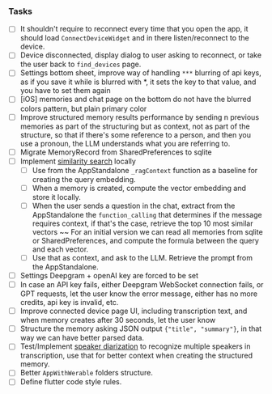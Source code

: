 ### Tasks

- [ ] It shouldn't require to reconnect every time that you open the app, it should load `ConnectDeviceWidget` and in there listen/reconnect to the device.
- [ ] Device disconnected, display dialog to user asking to reconnect, or take the user back to `find_devices` page.
- [ ] Settings bottom sheet, improve way of handling `***` blurring of api keys, as if you save it while is blurred with *, it sets the key to that value, and you have to set them again
- [ ] [iOS] memories and chat page on the bottom do not have the blurred colors pattern, but plain primary color
- [ ] Improve structured memory results performance by sending n previous memories as part of the structuring but as context, not as part of the structure, so that if there's some reference to a person, and then you use a pronoun, the LLM understands what you are referring to.
- [ ] Migrate MemoryRecord from SharedPreferences to sqlite
- [ ] Implement [similarity search](https://www.pinecone.io/learn/vector-similarity/) locally
  - [ ] Use from the AppStandalone `_ragContext` function as a baseline for creating the query embedding.
  - [ ] When a memory is created, compute the vector embedding and store it locally.
  - [ ] When the user sends a question in the chat, extract from the AppStandalone the `function_calling` that determines if the message requires context, if that's the case, retrieve the top 10 most similar vectors ~~ For an initial version we can read all memories from sqlite or SharedPreferences, and compute the formula between the query and each vector.
  - [ ] Use that as context, and ask to the LLM. Retrieve the prompt from the AppStandalone.
- [ ] Settings Deepgram + openAI key are forced to be set
- [ ] In case an API key fails, either Deepgram WebSocket connection fails, or GPT requests, let the user know the error message, either has no more credits, api key is invalid, etc.
- [ ] Improve connected device page UI, including transcription text, and when memory creates after 30 seconds, let the user know
- [ ] Structure the memory asking JSON output `{"title", "summary"}`, in that way we can have better parsed data.
- [ ] Test/Implement [speaker diarization](https://developers.deepgram.com/docs/diarization) to recognize multiple speakers in transcription, use that for better context when creating the structured memory.
- [ ] Better `AppWithWerable`  folders structure.
- [ ] Define flutter code style rules.